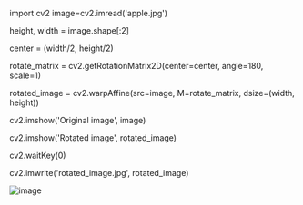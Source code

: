 
import cv2
image=cv2.imread('apple.jpg')

height, width = image.shape[:2]

center = (width/2, height/2)

rotate_matrix = cv2.getRotationMatrix2D(center=center, angle=180, scale=1)

rotated_image = cv2.warpAffine(src=image, M=rotate_matrix, dsize=(width, height))

cv2.imshow('Original image', image)

cv2.imshow('Rotated image', rotated_image)

cv2.waitKey(0)

cv2.imwrite('rotated_image.jpg', rotated_image)

![image](https://user-images.githubusercontent.com/95746271/148197241-7a189ec7-88c6-4b11-8e81-7de68f15a67f.png)
